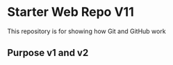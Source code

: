 # Starter Web Repo V11

This repository is for showing how Git and GitHub work

## Purpose v1 and v2
